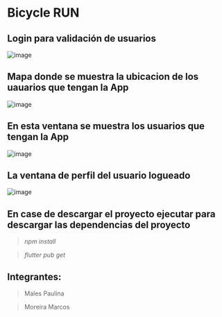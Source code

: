 # Bicycle RUN
## Login para validación de usuarios
![image](https://github.com/Marcsucre25/bycicle/assets/105298870/afb7d246-d0e4-4500-8d80-36dd9b642781)
## Mapa donde se muestra la ubicacion de los uauarios que tengan la App
![image](https://github.com/Marcsucre25/bycicle/assets/105298870/bc4f28d8-a8b5-4ecc-835c-3ce8632c6e9c)
## En esta ventana se muestra los usuarios que tengan la App
![image](https://github.com/Marcsucre25/bycicle/assets/105298870/ad40ba83-0ec0-446a-87e7-d6bc6087d0ef)
## La ventana de perfil del usuario logueado
![image](https://github.com/Marcsucre25/bycicle/assets/105298870/a8dcd3c6-1511-434f-9e82-933737e881b1)
## En case de descargar el proyecto ejecutar para descargar las dependencias del proyecto
> _npm install_

> _flutter pub get_
## Integrantes: 
> Males Paulina

> Moreira Marcos
